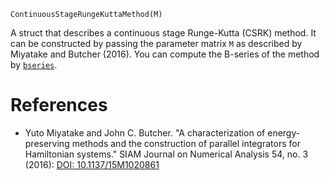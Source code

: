 ```
ContinuousStageRungeKuttaMethod(M)
```

A struct that describes a continuous stage Runge-Kutta (CSRK) method. It can be constructed by passing the parameter matrix `M` as described by Miyatake and Butcher (2016). You can compute the B-series of the method by [`bseries`](@ref).

# References

  * Yuto Miyatake and John C. Butcher. "A characterization of energy-preserving methods and the construction of parallel integrators for Hamiltonian systems." SIAM Journal on Numerical Analysis 54, no. 3 (2016): [DOI: 10.1137/15M1020861](https://doi.org/10.1137/15M1020861)
